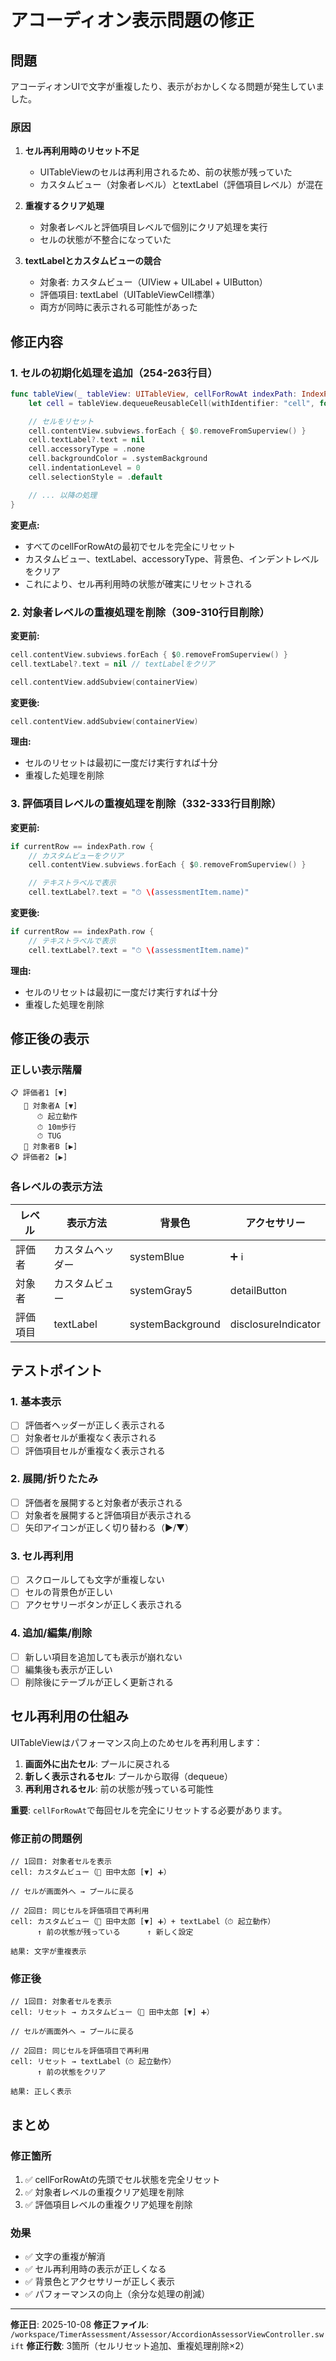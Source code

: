 # アコーディオン表示問題の修正

## 問題

アコーディオンUIで文字が重複したり、表示がおかしくなる問題が発生していました。

### 原因

1. **セル再利用時のリセット不足**
   - UITableViewのセルは再利用されるため、前の状態が残っていた
   - カスタムビュー（対象者レベル）とtextLabel（評価項目レベル）が混在

2. **重複するクリア処理**
   - 対象者レベルと評価項目レベルで個別にクリア処理を実行
   - セルの状態が不整合になっていた

3. **textLabelとカスタムビューの競合**
   - 対象者: カスタムビュー（UIView + UILabel + UIButton）
   - 評価項目: textLabel（UITableViewCell標準）
   - 両方が同時に表示される可能性があった

## 修正内容

### 1. セルの初期化処理を追加（254-263行目）

```swift
func tableView(_ tableView: UITableView, cellForRowAt indexPath: IndexPath) -> UITableViewCell {
    let cell = tableView.dequeueReusableCell(withIdentifier: "cell", for: indexPath)

    // セルをリセット
    cell.contentView.subviews.forEach { $0.removeFromSuperview() }
    cell.textLabel?.text = nil
    cell.accessoryType = .none
    cell.backgroundColor = .systemBackground
    cell.indentationLevel = 0
    cell.selectionStyle = .default

    // ... 以降の処理
}
```

**変更点:**
- すべてのcellForRowAtの最初でセルを完全にリセット
- カスタムビュー、textLabel、accessoryType、背景色、インデントレベルをクリア
- これにより、セル再利用時の状態が確実にリセットされる

### 2. 対象者レベルの重複処理を削除（309-310行目削除）

**変更前:**
```swift
cell.contentView.subviews.forEach { $0.removeFromSuperview() }
cell.textLabel?.text = nil // textLabelをクリア

cell.contentView.addSubview(containerView)
```

**変更後:**
```swift
cell.contentView.addSubview(containerView)
```

**理由:**
- セルのリセットは最初に一度だけ実行すれば十分
- 重複した処理を削除

### 3. 評価項目レベルの重複処理を削除（332-333行目削除）

**変更前:**
```swift
if currentRow == indexPath.row {
    // カスタムビューをクリア
    cell.contentView.subviews.forEach { $0.removeFromSuperview() }

    // テキストラベルで表示
    cell.textLabel?.text = "⏱ \(assessmentItem.name)"
```

**変更後:**
```swift
if currentRow == indexPath.row {
    // テキストラベルで表示
    cell.textLabel?.text = "⏱ \(assessmentItem.name)"
```

**理由:**
- セルのリセットは最初に一度だけ実行すれば十分
- 重複した処理を削除

## 修正後の表示

### 正しい表示階層

```
📋 評価者1 [▼]
   👤 対象者A [▼]
      ⏱ 起立動作
      ⏱ 10m歩行
      ⏱ TUG
   👤 対象者B [▶]
📋 評価者2 [▶]
```

### 各レベルの表示方法

| レベル | 表示方法 | 背景色 | アクセサリー |
|--------|----------|--------|-------------|
| 評価者 | カスタムヘッダー | systemBlue | ➕ ℹ️ |
| 対象者 | カスタムビュー | systemGray5 | detailButton |
| 評価項目 | textLabel | systemBackground | disclosureIndicator |

## テストポイント

### 1. 基本表示
- [ ] 評価者ヘッダーが正しく表示される
- [ ] 対象者セルが重複なく表示される
- [ ] 評価項目セルが重複なく表示される

### 2. 展開/折りたたみ
- [ ] 評価者を展開すると対象者が表示される
- [ ] 対象者を展開すると評価項目が表示される
- [ ] 矢印アイコンが正しく切り替わる（▶/▼）

### 3. セル再利用
- [ ] スクロールしても文字が重複しない
- [ ] セルの背景色が正しい
- [ ] アクセサリーボタンが正しく表示される

### 4. 追加/編集/削除
- [ ] 新しい項目を追加しても表示が崩れない
- [ ] 編集後も表示が正しい
- [ ] 削除後にテーブルが正しく更新される

## セル再利用の仕組み

UITableViewはパフォーマンス向上のためセルを再利用します：

1. **画面外に出たセル**: プールに戻される
2. **新しく表示されるセル**: プールから取得（dequeue）
3. **再利用されるセル**: 前の状態が残っている可能性

**重要**: `cellForRowAt`で毎回セルを完全にリセットする必要があります。

### 修正前の問題例

```
// 1回目: 対象者セルを表示
cell: カスタムビュー（👤 田中太郎 [▼] ➕）

// セルが画面外へ → プールに戻る

// 2回目: 同じセルを評価項目で再利用
cell: カスタムビュー（👤 田中太郎 [▼] ➕）+ textLabel（⏱ 起立動作）
      ↑ 前の状態が残っている      ↑ 新しく設定

結果: 文字が重複表示
```

### 修正後

```
// 1回目: 対象者セルを表示
cell: リセット → カスタムビュー（👤 田中太郎 [▼] ➕）

// セルが画面外へ → プールに戻る

// 2回目: 同じセルを評価項目で再利用
cell: リセット → textLabel（⏱ 起立動作）
      ↑ 前の状態をクリア

結果: 正しく表示
```

## まとめ

### 修正箇所
1. ✅ cellForRowAtの先頭でセル状態を完全リセット
2. ✅ 対象者レベルの重複クリア処理を削除
3. ✅ 評価項目レベルの重複クリア処理を削除

### 効果
- ✅ 文字の重複が解消
- ✅ セル再利用時の表示が正しくなる
- ✅ 背景色とアクセサリーが正しく表示
- ✅ パフォーマンスの向上（余分な処理の削減）

---

**修正日**: 2025-10-08
**修正ファイル**: `/workspace/TimerAssessment/Assessor/AccordionAssessorViewController.swift`
**修正行数**: 3箇所（セルリセット追加、重複処理削除×2）
